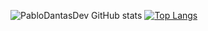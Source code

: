 ![PabloDantasDev GitHub stats](https://github-readme-stats.vercel.app/api?username=PabloDantasDev&theme=radical&show_icons=true)
[![Top Langs](https://github-readme-stats.vercel.app/api/top-langs/?username=PabloDantasDev)](https://github.com/PabloDantasDev/github-readme-stats)


